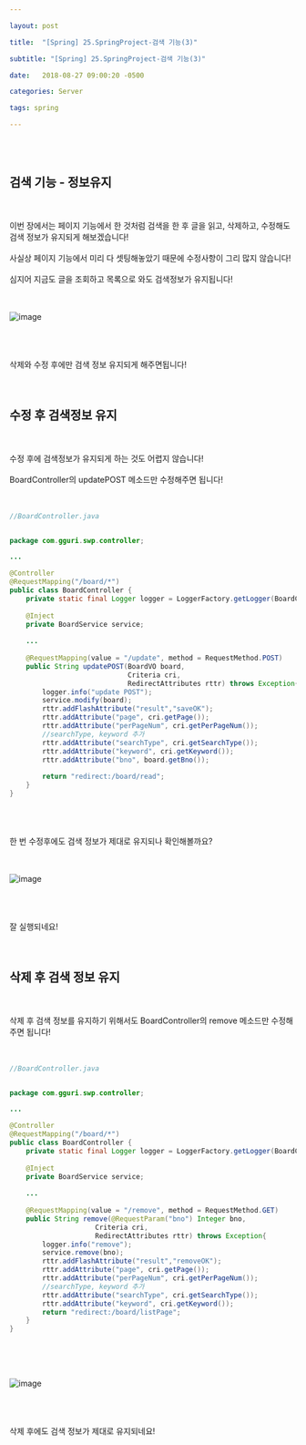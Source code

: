 ```yaml
---

layout: post

title:  "[Spring] 25.SpringProject-검색 기능(3)"

subtitle: "[Spring] 25.SpringProject-검색 기능(3)"

date:   2018-08-27 09:00:20 -0500

categories: Server

tags: spring

---
```


<br>
<br>

## 검색 기능 - 정보유지

<br>
<br>
이번 장에서는 페이지 기능에서 한 것처럼 검색을 한 후 글을 읽고, 삭제하고, 수정해도 검색 정보가 유지되게 해보겠습니다!
<br>
<br>
사실상 페이지 기능에서 미리 다 셋팅해놓았기 때문에 수정사항이 그리 많지 않습니다!
<br>
<br>
심지어 지금도 글을 조회하고 목록으로 와도 검색정보가 유지됩니다!
<br>
<br>
<br>

![image](/image/Spring_image/Spring_image_114.png)

<br>
<br>
<br>
삭제와 수정 후에만 검색 정보 유지되게 해주면됩니다!
<br>
<br>
<br>

## 수정 후 검색정보 유지

<br>
<br>
수정 후에 검색정보가 유지되게 하는 것도 어렵지 않습니다!
<br>
<br>
BoardController의 updatePOST 메소드만 수정해주면 됩니다!
<br>
<br>
<br>

```java
//BoardController.java


package com.gguri.swp.controller;

...

@Controller
@RequestMapping("/board/*")
public class BoardController {
	private static final Logger logger = LoggerFactory.getLogger(BoardController.class);
	
	@Inject
	private BoardService service;
	
	...
    
	@RequestMapping(value = "/update", method = RequestMethod.POST)
	public String updatePOST(BoardVO board, 
							 Criteria cri,
							 RedirectAttributes rttr) throws Exception{
		logger.info("update POST");
		service.modify(board);
		rttr.addFlashAttribute("result","saveOK");
		rttr.addAttribute("page", cri.getPage());
		rttr.addAttribute("perPageNum", cri.getPerPageNum());
        //searchType, keyword 추가
		rttr.addAttribute("searchType", cri.getSearchType());
		rttr.addAttribute("keyword", cri.getKeyword());
		rttr.addAttribute("bno", board.getBno());
		
		return "redirect:/board/read";
	}
}

```

<br>
<br>
<br>
한 번 수정후에도 검색 정보가 제대로 유지되나 확인해볼까요?
<br>
<br>
<br>

![image](/image/Spring_image/Spring_image_115.png)

<br>
<br>
<br>
잘 실행되네요!
<br>
<br>
<br>

## 삭제 후 검색 정보 유지

<br>
<br>
삭제 후 검색 정보를 유지하기 위해서도 BoardController의 remove 메소드만 수정해주면 됩니다!
<br>
<br>
<br>

```java
//BoardController.java


package com.gguri.swp.controller;

...

@Controller
@RequestMapping("/board/*")
public class BoardController {
	private static final Logger logger = LoggerFactory.getLogger(BoardController.class);
	
	@Inject
	private BoardService service;
	
	...
    
	@RequestMapping(value = "/remove", method = RequestMethod.GET)
	public String remove(@RequestParam("bno") Integer bno, 
					 Criteria cri,
					 RedirectAttributes rttr) throws Exception{
		logger.info("remove");
		service.remove(bno);
		rttr.addFlashAttribute("result","removeOK");
		rttr.addAttribute("page", cri.getPage());
		rttr.addAttribute("perPageNum", cri.getPerPageNum());
        //searchType, keyword 추가
		rttr.addAttribute("searchType", cri.getSearchType());
		rttr.addAttribute("keyword", cri.getKeyword());
		return "redirect:/board/listPage";
	}
}
```

<br>
<br>
<br>

![image](/image/Spring_image/Spring_image_116.png)

<br>
<br>
<br>
삭제 후에도 검색 정보가 제대로 유지되네요!
